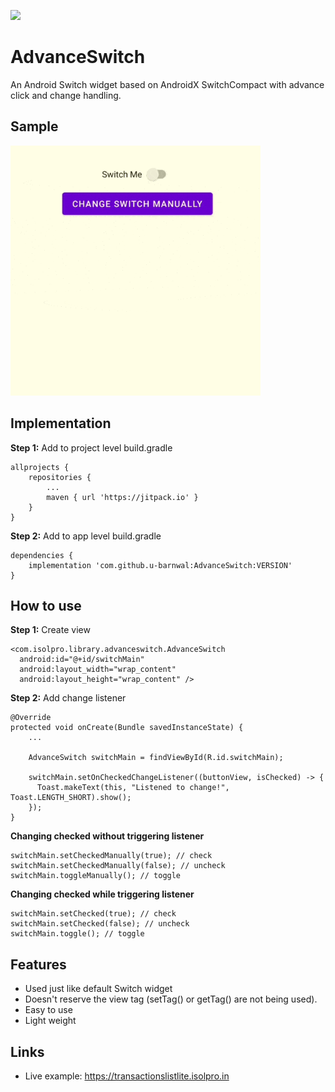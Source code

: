 [![](https://jitpack.io/v/u-barnwal/AdvanceSwitch.svg)](https://jitpack.io/#u-barnwal/AdvanceSwitch)
# AdvanceSwitch

An Android Switch widget based on AndroidX SwitchCompact with advance click and change handling.

## Sample
<img  src="./samples/preview1.gif"  height="400">

## Implementation
**Step 1:** Add to project level build.gradle

    allprojects {
		repositories {
			...
			maven { url 'https://jitpack.io' }
		}
	}

**Step 2:** Add to app level build.gradle

	dependencies {
	    implementation 'com.github.u-barnwal:AdvanceSwitch:VERSION'
	}
## How to use
**Step 1:** Create view

    <com.isolpro.library.advanceswitch.AdvanceSwitch
      android:id="@+id/switchMain"
      android:layout_width="wrap_content"
      android:layout_height="wrap_content" />
    
**Step 2:** Add change listener

	@Override
	protected void onCreate(Bundle savedInstanceState) {
	    ...

	    AdvanceSwitch switchMain = findViewById(R.id.switchMain);
	    
	    switchMain.setOnCheckedChangeListener((buttonView, isChecked) -> {
          Toast.makeText(this, "Listened to change!", Toast.LENGTH_SHORT).show();
        });
	}

**Changing checked without triggering listener**

    switchMain.setCheckedManually(true); // check 
    switchMain.setCheckedManually(false); // uncheck 
    switchMain.toggleManually(); // toggle 

**Changing checked while triggering listener**

    switchMain.setChecked(true); // check 
    switchMain.setChecked(false); // uncheck 
    switchMain.toggle(); // toggle 

## Features

 - Used just like default Switch widget
 - Doesn't reserve the view tag (setTag() or getTag() are not being used).
 - Easy to use
 - Light weight

## Links
 - Live example: https://transactionslistlite.isolpro.in

